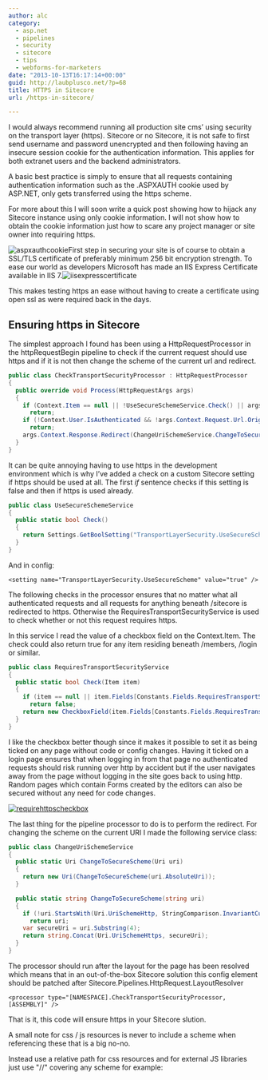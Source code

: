 ```yaml
---
author: alc
category:
  - asp.net
  - pipelines
  - security
  - sitecore
  - tips
  - webforms-for-marketers
date: "2013-10-13T16:17:14+00:00"
guid: http://laubplusco.net/?p=68
title: HTTPS in Sitecore
url: /https-in-sitecore/

---
```

I would always recommend running all production site cms’ using security on the transport layer (https). Sitecore or no Sitecore, it is not safe to first send username and password unencrypted and then following having an insecure session cookie for the authentication information. This applies for both extranet users and the backend administrators.

A basic best practice is simply to ensure that all requests containing authentication information such as the .ASPXAUTH cookie used by ASP.NET, only gets transferred using the https scheme.

For more about this I will soon write a quick post showing how to hijack any Sitecore instance using only cookie information. I will not show how to obtain the cookie information just how to scare any project manager or site owner into requiring https.

![aspxauthcookie](/wp-content/uploads/2013/10/aspxauthcookie1.png)First step in securing your site is of course to obtain a SSL/TLS certificate of preferably minimum 256 bit encryption strength. To ease our world as developers Microsoft has made an IIS Express Certificate available in IIS 7.![iisexpresscertificate](/wp-content/uploads/2013/10/iisexpresscertificate.png)

This makes testing https an ease without having to create a certificate using open ssl as were required back in the days.

## Ensuring https in Sitecore

The simplest approach I found has been using a HttpRequestProcessor in the httpRequestBegin pipeline to check if the current request should use https and if it is not then change the scheme of the current url and redirect.

```c#
public class CheckTransportSecurityProcessor : HttpRequestProcessor
{
  public override void Process(HttpRequestArgs args)
  {
    if (Context.Item == null || !UseSecureSchemeService.Check() || args.Context.Request.Url.Scheme.Equals(Uri.UriSchemeHttps, StringComparison.InvariantCultureIgnoreCase))
      return;
    if (!Context.User.IsAuthenticated && !args.Context.Request.Url.OriginalString.Contains("/sitecore") && Context.Item != null && !RequiresTransportSecurityService.Check(Context.Item))
      return;
    args.Context.Response.Redirect(ChangeUriSchemeService.ChangeToSecureScheme(args.Context.Request.Url.AbsoluteUri), true);
  }
}
```

It can be quite annoying having to use https in the development environment which is why I’ve added a check on a custom Sitecore setting if https should be used at all. The first _if_ sentence checks if this setting is false and then if https is used already.

```c#
public class UseSecureSchemeService
{
  public static bool Check()
  {
    return Settings.GetBoolSetting("TransportLayerSecurity.UseSecureScheme", false);
  }
}
```

And in config:

```xhtml
<setting name="TransportLayerSecurity.UseSecureScheme" value="true" />
```

The following checks in the processor ensures that no matter what all authenticated requests and all requests for anything beneath /sitecore is redirected to https. Otherwise the RequiresTransportSecurityService is used to check whether or not this request requires https.

In this service I read the value of a checkbox field on the Context.Item. The check could also return true for any item residing beneath /members, /login or similar.

```c#
public class RequiresTransportSecurityService
{
  public static bool Check(Item item)
  {
    if (item == null || item.Fields[Constants.Fields.RequiresTransportSecurity] == null)
      return false;
    return new CheckboxField(item.Fields[Constants.Fields.RequiresTransportSecurity]).Checked;
  }
}
```

I like the checkbox better though since it makes it possible to set it as being ticked on any page without code or config changes. Having it ticked on a login page ensures that when logging in from that page no authenticated requests should risk running over http by accident but if the user navigates away from the page without logging in the site goes back to using http. Random pages which contain Forms created by the editors can also be secured without any need for code changes.

[![requirehttpscheckbox](/wp-content/uploads/2013/10/requirehttpscheckbox.png)](/wp-content/uploads/2013/10/requirehttpscheckbox.png)

The last thing for the pipeline processor to do is to perform the redirect. For changing the scheme on the current URI I made the following service class:

```c#
public class ChangeUriSchemeService
{
  public static Uri ChangeToSecureScheme(Uri uri)
  {
    return new Uri(ChangeToSecureScheme(uri.AbsoluteUri));
  }

  public static string ChangeToSecureScheme(string uri)
  {
    if (!uri.StartsWith(Uri.UriSchemeHttp, StringComparison.InvariantCultureIgnoreCase))
      return uri;
    var secureUri = uri.Substring(4);
    return string.Concat(Uri.UriSchemeHttps, secureUri);
  }
}
```

The processor should run after the layout for the page has been resolved which means that in an out-of-the-box Sitecore solution this config element should be patched after Sitecore.Pipelines.HttpRequest.LayoutResolver

```xhtml
<processor type="[NAMESPACE].CheckTransportSecurityProcessor, [ASSEMBLY]" />
```

That is it, this code will ensure https in your Sitecore slution.

A small note for css / js resources is never to include a scheme when referencing these that is a big no-no.

Instead use a relative path for css resources and for external JS libraries just use "//<path>" covering any scheme for example:

<script src=" [//ajax.googleapis.com/ajax/libs/jquery/1.8/jquery.min.js](http://ajax.googleapis.com/ajax/libs/jquery/1.8/jquery.min.js)"></script>
